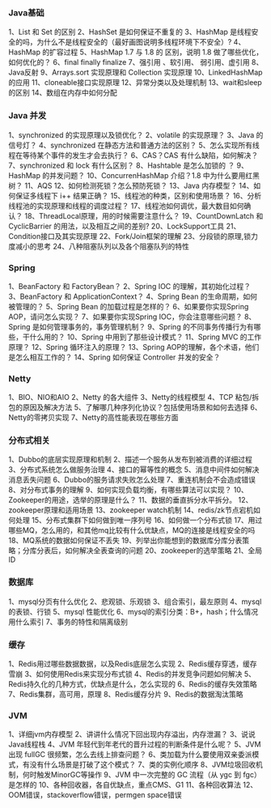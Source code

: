 ### Java基础

1、List 和 Set 的区别 2、HashSet 是如何保证不重复的 3、HashMap 是线程安全的吗，为什么不是线程安全的（最好画图说明多线程环境下不安全）? 4、HashMap 的扩容过程 5、HashMap 1.7 与 1.8 的 区别，说明 1.8 做了哪些优化，如何优化的？ 6、final finally finalize 7、强引用 、软引用、 弱引用、虚引用 8、Java反射 9、Arrays.sort 实现原理和 Collection 实现原理 10、LinkedHashMap的应用 11、cloneable接口实现原理 12、异常分类以及处理机制 13、wait和sleep的区别 14、数组在内存中如何分配

### Java 并发

1、synchronized 的实现原理以及锁优化？ 2、volatile 的实现原理？ 3、Java 的信号灯？ 4、synchronized 在静态方法和普通方法的区别？ 5、怎么实现所有线程在等待某个事件的发生才会去执行？ 6、CAS？CAS 有什么缺陷，如何解决？ 7、synchronized 和 lock 有什么区别？ 8、Hashtable 是怎么加锁的 ？ 9、HashMap 的并发问题？ 10、ConcurrenHashMap 介绍？1.8 中为什么要用红黑树？ 11、AQS 12、如何检测死锁？怎么预防死锁？ 13、Java 内存模型？ 14、如何保证多线程下 i++ 结果正确？ 15、线程池的种类，区别和使用场景？ 16、分析线程池的实现原理和线程的调度过程？ 17、线程池如何调优，最大数目如何确认？ 18、ThreadLocal原理，用的时候需要注意什么？ 19、CountDownLatch 和 CyclicBarrier 的用法，以及相互之间的差别? 20、LockSupport工具 21、Condition接口及其实现原理 22、Fork/Join框架的理解 23、分段锁的原理,锁力度减小的思考 24、八种阻塞队列以及各个阻塞队列的特性

### Spring

1、BeanFactory 和 FactoryBean？ 2、Spring IOC 的理解，其初始化过程？ 3、BeanFactory 和 ApplicationContext？ 4、Spring Bean 的生命周期，如何被管理的？ 5、Spring Bean 的加载过程是怎样的？ 6、如果要你实现Spring AOP，请问怎么实现？ 7、如果要你实现Spring IOC，你会注意哪些问题？ 8、Spring 是如何管理事务的，事务管理机制？ 9、Spring 的不同事务传播行为有哪些，干什么用的？ 10、Spring 中用到了那些设计模式？ 11、Spring MVC 的工作原理？ 12、Spring 循环注入的原理？ 13、Spring AOP的理解，各个术语，他们是怎么相互工作的？ 14、Spring 如何保证 Controller 并发的安全？

### Netty

1、BIO、NIO和AIO 2、Netty 的各大组件 3、Netty的线程模型 4、TCP 粘包/拆包的原因及解决方法 5、了解哪几种序列化协议？包括使用场景和如何去选择 6、Netty的零拷贝实现 7、Netty的高性能表现在哪些方面

### 分布式相关

1、Dubbo的底层实现原理和机制 2、描述一个服务从发布到被消费的详细过程 3、分布式系统怎么做服务治理 4、接口的幂等性的概念 5、消息中间件如何解决消息丢失问题 6、Dubbo的服务请求失败怎么处理 7、重连机制会不会造成错误 8、对分布式事务的理解 9、如何实现负载均衡，有哪些算法可以实现？ 10、Zookeeper的用途，选举的原理是什么？ 11、数据的垂直拆分水平拆分。 12、zookeeper原理和适用场景 13、zookeeper watch机制 14、redis/zk节点宕机如何处理 15、分布式集群下如何做到唯一序列号 16、如何做一个分布式锁 17、用过哪些MQ，怎么用的，和其他mq比较有什么优缺点，MQ的连接是线程安全的吗 18、MQ系统的数据如何保证不丢失 19、列举出你能想到的数据库分库分表策略；分库分表后，如何解决全表查询的问题 20、zookeeper的选举策略 21、全局ID

### 数据库

1、mysql分页有什么优化 2、悲观锁、乐观锁 3、组合索引，最左原则 4、mysql 的表锁、行锁 5、mysql 性能优化 6、mysql的索引分类：B+，hash；什么情况用什么索引 7、事务的特性和隔离级别

### 缓存

1、Redis用过哪些数据数据，以及Redis底层怎么实现 2、Redis缓存穿透，缓存雪崩 3、如何使用Redis来实现分布式锁 4、Redis的并发竞争问题如何解决 5、Redis持久化的几种方式，优缺点是什么，怎么实现的 6、Redis的缓存失效策略 7、Redis集群，高可用，原理 8、Redis缓存分片 9、Redis的数据淘汰策略

### JVM

1、详细jvm内存模型 2、讲讲什么情况下回出现内存溢出，内存泄漏？  3、说说Java线程栈 4、JVM 年轻代到年老代的晋升过程的判断条件是什么呢？ 5、JVM 出现 fullGC 很频繁，怎么去线上排查问题？ 6、类加载为什么要使用双亲委派模式，有没有什么场景是打破了这个模式？ 7、类的实例化顺序 8、JVM垃圾回收机制，何时触发MinorGC等操作 9、JVM 中一次完整的 GC 流程（从 ygc 到 fgc）是怎样的 10、各种回收器，各自优缺点，重点CMS、G1 11、各种回收算法 12、OOM错误，stackoverflow错误，permgen space错误